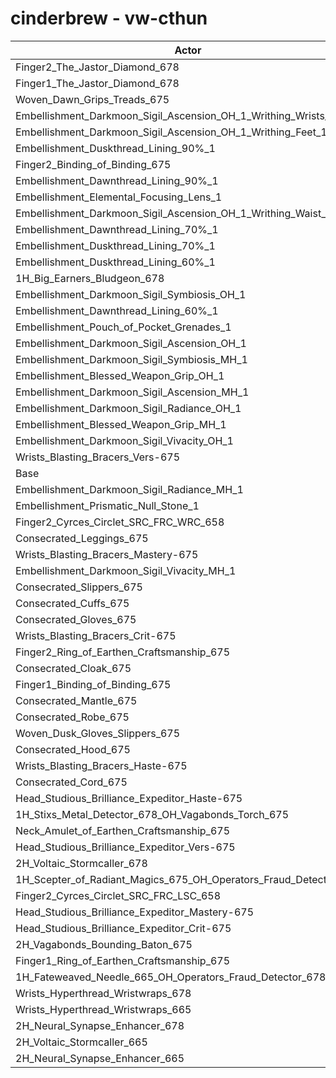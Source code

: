 # cinderbrew - vw-cthun
| Actor | DPS | Increase |
|---|:---:|:---:|
|Finger2_The_Jastor_Diamond_678|3269739|0.92%|
|Finger1_The_Jastor_Diamond_678|3265069|0.78%|
|Woven_Dawn_Grips_Treads_675|3262207|0.69%|
|Embellishment_Darkmoon_Sigil_Ascension_OH_1_Writhing_Wrists_1|3260341|0.63%|
|Embellishment_Darkmoon_Sigil_Ascension_OH_1_Writhing_Feet_1|3259517|0.61%|
|Embellishment_Duskthread_Lining_90%_1|3256340|0.51%|
|Finger2_Binding_of_Binding_675|3255363|0.48%|
|Embellishment_Dawnthread_Lining_90%_1|3254870|0.46%|
|Embellishment_Elemental_Focusing_Lens_1|3254800|0.46%|
|Embellishment_Darkmoon_Sigil_Ascension_OH_1_Writhing_Waist_1|3254460|0.45%|
|Embellishment_Dawnthread_Lining_70%_1|3253021|0.40%|
|Embellishment_Duskthread_Lining_70%_1|3251995|0.37%|
|Embellishment_Duskthread_Lining_60%_1|3251371|0.35%|
|1H_Big_Earners_Bludgeon_678|3250230|0.32%|
|Embellishment_Darkmoon_Sigil_Symbiosis_OH_1|3247969|0.25%|
|Embellishment_Dawnthread_Lining_60%_1|3247856|0.25%|
|Embellishment_Pouch_of_Pocket_Grenades_1|3247450|0.23%|
|Embellishment_Darkmoon_Sigil_Ascension_OH_1|3246316|0.20%|
|Embellishment_Darkmoon_Sigil_Symbiosis_MH_1|3246032|0.19%|
|Embellishment_Blessed_Weapon_Grip_OH_1|3244794|0.15%|
|Embellishment_Darkmoon_Sigil_Ascension_MH_1|3243632|0.11%|
|Embellishment_Darkmoon_Sigil_Radiance_OH_1|3242069|0.07%|
|Embellishment_Blessed_Weapon_Grip_MH_1|3241981|0.06%|
|Embellishment_Darkmoon_Sigil_Vivacity_OH_1|3241223|0.04%|
|Wrists_Blasting_Bracers_Vers-675|3240545|0.02%|
|Base|3239908|0.00%|
|Embellishment_Darkmoon_Sigil_Radiance_MH_1|3237988|-0.06%|
|Embellishment_Prismatic_Null_Stone_1|3237880|-0.06%|
|Finger2_Cyrces_Circlet_SRC_FRC_WRC_658|3237429|-0.08%|
|Consecrated_Leggings_675|3237420|-0.08%|
|Wrists_Blasting_Bracers_Mastery-675|3237226|-0.08%|
|Embellishment_Darkmoon_Sigil_Vivacity_MH_1|3237016|-0.09%|
|Consecrated_Slippers_675|3236904|-0.09%|
|Consecrated_Cuffs_675|3236452|-0.11%|
|Consecrated_Gloves_675|3236197|-0.11%|
|Wrists_Blasting_Bracers_Crit-675|3235341|-0.14%|
|Finger2_Ring_of_Earthen_Craftsmanship_675|3235320|-0.14%|
|Consecrated_Cloak_675|3235027|-0.15%|
|Finger1_Binding_of_Binding_675|3234687|-0.16%|
|Consecrated_Mantle_675|3234479|-0.17%|
|Consecrated_Robe_675|3234430|-0.17%|
|Woven_Dusk_Gloves_Slippers_675|3234068|-0.18%|
|Consecrated_Hood_675|3233947|-0.18%|
|Wrists_Blasting_Bracers_Haste-675|3233126|-0.21%|
|Consecrated_Cord_675|3232885|-0.22%|
|Head_Studious_Brilliance_Expeditor_Haste-675|3232629|-0.22%|
|1H_Stixs_Metal_Detector_678_OH_Vagabonds_Torch_675|3232028|-0.24%|
|Neck_Amulet_of_Earthen_Craftsmanship_675|3231546|-0.26%|
|Head_Studious_Brilliance_Expeditor_Vers-675|3231359|-0.26%|
|2H_Voltaic_Stormcaller_678|3231311|-0.27%|
|1H_Scepter_of_Radiant_Magics_675_OH_Operators_Fraud_Detector_678|3228427|-0.35%|
|Finger2_Cyrces_Circlet_SRC_FRC_LSC_658|3226399|-0.42%|
|Head_Studious_Brilliance_Expeditor_Mastery-675|3226136|-0.43%|
|Head_Studious_Brilliance_Expeditor_Crit-675|3223191|-0.52%|
|2H_Vagabonds_Bounding_Baton_675|3220980|-0.58%|
|Finger1_Ring_of_Earthen_Craftsmanship_675|3215274|-0.76%|
|1H_Fateweaved_Needle_665_OH_Operators_Fraud_Detector_678|3202805|-1.15%|
|Wrists_Hyperthread_Wristwraps_678|3199553|-1.25%|
|Wrists_Hyperthread_Wristwraps_665|3191215|-1.50%|
|2H_Neural_Synapse_Enhancer_678|3176126|-1.97%|
|2H_Voltaic_Stormcaller_665|3154653|-2.63%|
|2H_Neural_Synapse_Enhancer_665|3103775|-4.20%|
